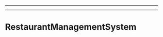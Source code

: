 ---------------------------------------------------------------------------
----------------------------------------------------------------------------------------------------
# RestaurantManagementSystem
